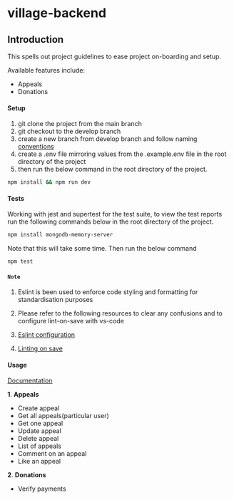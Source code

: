 # village-backend

## Introduction

This spells out project guidelines to ease project on-boarding and setup.

Available features include:

- Appeals
- Donations


#### Setup

1. git clone the project from the main branch
2. git checkout to the develop branch
3. create a new branch from develop branch and follow naming [conventions](https://doc.clickup.com/7242399/d/h/6x0mz-380/29b0708c3b89cda/6x0mz-80)
4. create a .env file mirroring values from the .example.env file in the root directory of the project
5. then run the below command in the root directory of the project.

```bash
npm install && npm run dev
```

#### Tests
 
Working with jest and supertest for the test suite, to view the test reports run the following commands below in the root directory of the project.

```bash
npm install mongodb-memory-server
```

Note that this will take some time. Then run the below command

```bash
npm test
```



#### ```Note```

1. Eslint is been used to enforce code styling and formatting for standardisation purposes 
2. Please refer to the following resources to clear any confusions and to configure lint-on-save with vs-code


1. [Eslint configuration](https://dev.to/drsimplegraffiti/eslint-configuration-for-node-project-275l)
2. [Linting on save](https://www.digitalocean.com/community/tutorials/workflow-auto-eslinting)


#### Usage

[Documentation](https://documenter.getpostman.com/view/14326360/2s8YmLu2v2)

**1**. **Appeals**

  * Create appeal
  * Get all appeals(particular user)
  * Get one appeal
  * Update appeal
  * Delete appeal
  * List of appeals
  * Comment on an appeal
  * Like an appeal

**2**. **Donations**

 * Verify payments